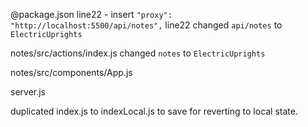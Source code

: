 @package.json
line22 - insert `"proxy": "http://localhost:5500/api/notes",`
line22 changed `api/notes` to `ElectricUprights`

notes/src/actions/index.js
  changed `notes` to `ElectricUprights`

notes/src/components/App.js

server.js

duplicated index.js to indexLocal.js to save for reverting to local state.
